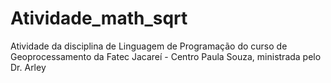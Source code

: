 # Atividade_math_sqrt
Atividade da disciplina de Linguagem de Programação do curso de Geoprocessamento  da Fatec Jacareí - Centro Paula Souza, ministrada pelo Dr. Arley
